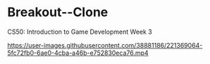 # Breakout--Clone
CS50: Introduction to Game Development Week 3


https://user-images.githubusercontent.com/38881186/221369064-5fc72fb0-6ae0-4cba-a46b-e752830eca76.mp4


